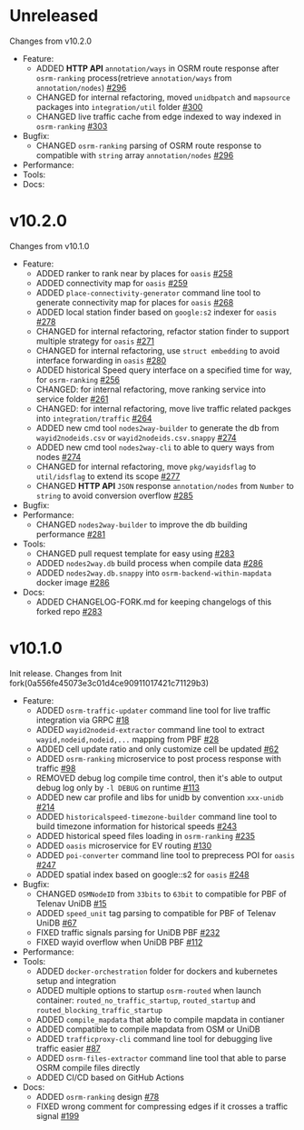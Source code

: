 
# Unreleased
Changes from v10.2.0      
- Feature:    
  - ADDED **HTTP API** `annotation/ways` in OSRM route response after `osrm-ranking` process(retrieve `annotation/ways` from `annotation/nodes`) [#296](https://github.com/Telenav/osrm-backend/pull/296)    
  - CHANGED for internal refactoring, moved `unidbpatch` and `mapsource` packages into `integration/util` folder [#300](https://github.com/Telenav/osrm-backend/pull/300)
  - CHANGED live traffic cache from edge indexed to way indexed in `osrm-ranking` [#303](https://github.com/Telenav/osrm-backend/pull/303)
- Bugfix:    
  - CHANGED `osrm-ranking` parsing of OSRM route response to compatible with `string` array `annotation/nodes` [#296](https://github.com/Telenav/osrm-backend/pull/296)     
- Performance:    
- Tools:    
- Docs:    


# v10.2.0
Changes from v10.1.0      
- Feature:    
  - ADDED ranker to rank near by places for `oasis` [#258](https://github.com/Telenav/osrm-backend/pull/258)
  - ADDED connectivity map for `oasis` [#259](https://github.com/Telenav/osrm-backend/pull/259)
  - ADDED `place-connectivity-generator` command line tool to generate connectivity map for places for `oasis` [#268](https://github.com/Telenav/osrm-backend/pull/268)
  - ADDED local station finder based on `google:s2` indexer for `oasis` [#278](https://github.com/Telenav/osrm-backend/pull/278)
  - CHANGED for internal refactoring, refactor station finder to support multiple strategy for `oasis` [#271](https://github.com/Telenav/osrm-backend/pull/271)
  - CHANGED for internal refactoring, use `struct embedding` to avoid interface forwarding in `oasis` [#280](https://github.com/Telenav/osrm-backend/pull/280)
  - ADDED historical Speed query interface on a specified time for way, for `osrm-ranking` [#256](https://github.com/Telenav/osrm-backend/pull/256)
  - CHANGED: for internal refactoring, move ranking service into service folder [#261](https://github.com/Telenav/osrm-backend/pull/261)
  - CHANGED: for internal refactoring, move live traffic related packges into `integration/traffic` [#264](https://github.com/Telenav/osrm-backend/pull/264)
  - ADDED new cmd tool `nodes2way-builder` to generate the db from `wayid2nodeids.csv` or `wayid2nodeids.csv.snappy` [#274](https://github.com/Telenav/osrm-backend/pull/274)
  - ADDED new cmd tool `nodes2way-cli` to able to query ways from nodes [#274](https://github.com/Telenav/osrm-backend/pull/274)
  - CHANGED for internal refactoring, move `pkg/wayidsflag` to `util/idsflag` to extend its scope [#277](https://github.com/Telenav/osrm-backend/pull/277)
  - CHANGED **HTTP API** `JSON` response `annotation/nodes` from `Number` to `string` to avoid conversion overflow [#285](https://github.com/Telenav/osrm-backend/pull/285)    
- Bugfix:    
- Performance:    
  - CHANGED `nodes2way-builder` to improve the db building performance [#281](https://github.com/Telenav/osrm-backend/pull/281)
- Tools:    
  - CHANGED pull request template for easy using [#283](https://github.com/Telenav/osrm-backend/pull/283)     
  - ADDED `nodes2way.db` build process when compile data [#286](https://github.com/Telenav/osrm-backend/pull/286)     
  - ADDED `nodes2way.db.snappy` into `osrm-backend-within-mapdata` docker image [#286](https://github.com/Telenav/osrm-backend/pull/286)    
- Docs:    
  - ADDED CHANGELOG-FORK.md for keeping changelogs of this forked repo [#283](https://github.com/Telenav/osrm-backend/pull/283)

# v10.1.0
Init release. Changes from Init fork(0a556fe45073e3c01d4ce90911017421c71129b3)
- Feature:    
  - ADDED `osrm-traffic-updater` command line tool for live traffic integration via GRPC [#18](https://github.com/Telenav/osrm-backend/pull/18)
  - ADDED `wayid2nodeid-extractor` command line tool to extract `wayid,nodeid,nodeid,...` mapping from PBF [#28](https://github.com/Telenav/osrm-backend/pull/28)    
  - ADDED cell update ratio and only customize cell be updated [#62](https://github.com/Telenav/osrm-backend/pull/62)
  - ADDED `osrm-ranking` microservice to post process response with traffic [#98](https://github.com/Telenav/osrm-backend/pull/98)
  - REMOVED debug log compile time control, then it's able to output debug log only by `-l DEBUG` on runtime [#113](https://github.com/Telenav/osrm-backend/pull/113)     
  - ADDED new car profile and libs for unidb by convention `xxx-unidb` [#214](https://github.com/Telenav/osrm-backend/pull/214)
  - ADDED `historicalspeed-timezone-builder` command line tool to build timezone information for historical speeds [#243](https://github.com/Telenav/osrm-backend/pull/243)
  - ADDED historical speed files loading in `osrm-ranking` [#235](https://github.com/Telenav/osrm-backend/pull/235)
  - ADDED `oasis` microservice for EV routing [#130](https://github.com/Telenav/osrm-backend/pull/130)
  - ADDED `poi-converter` command line tool to preprecess POI for `oasis` [#247](https://github.com/Telenav/osrm-backend/pull/247)
  - ADDED spatial index based on google::s2 for `oasis` [#248](https://github.com/Telenav/osrm-backend/pull/248)
- Bugfix:    
  - CHANGED `OSMNodeID` from `33bits` to `63bit` to compatible for PBF of Telenav UniDB [#15](https://github.com/Telenav/osrm-backend/pull/15)
  - ADDED `speed_unit` tag parsing to compatible for PBF of Telenav UniDB [#67](https://github.com/Telenav/osrm-backend/pull/67)
  - FIXED traffic signals parsing for UniDB PBF [#232](https://github.com/Telenav/osrm-backend/pull/232)
  - FIXED wayid overflow when UniDB PBF [#112](https://github.com/Telenav/osrm-backend/pull/112)
- Performance:    
- Tools:    
  - ADDED `docker-orchestration` folder for dockers and kubernetes setup and integration        
  - ADDED multiple options to startup `osrm-routed` when launch container: `routed_no_traffic_startup`, `routed_startup` and `routed_blocking_traffic_startup`    
  - ADDED `compile_mapdata` that able to compile mapdata in contianer      
  - ADDED compatible to compile mapdata from OSM or UniDB  
  - ADDED `trafficproxy-cli` command line tool for debugging live traffic easier [#87](https://github.com/Telenav/osrm-backend/pull/87)
  - ADDED `osrm-files-extractor` command line tool that able to parse OSRM compile files directly     
  - ADDED CI/CD based on GitHub Actions
- Docs:    
  - ADDED `osrm-ranking` design [#78](https://github.com/Telenav/osrm-backend/pull/78)
  - FIXED wrong comment for compressing edges if it crosses a traffic signal [#199](https://github.com/Telenav/osrm-backend/pull/199)

